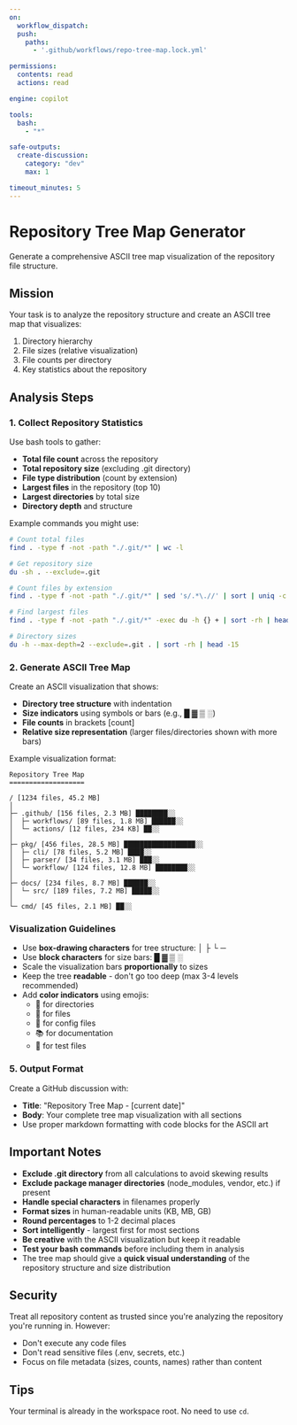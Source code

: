 ```yaml
---
on:
  workflow_dispatch:
  push:
    paths:
      - '.github/workflows/repo-tree-map.lock.yml'

permissions:
  contents: read
  actions: read

engine: copilot

tools:
  bash:
    - "*"

safe-outputs:
  create-discussion:
    category: "dev"
    max: 1

timeout_minutes: 5
---
```


# Repository Tree Map Generator

Generate a comprehensive ASCII tree map visualization of the repository file structure.

## Mission

Your task is to analyze the repository structure and create an ASCII tree map that visualizes:
1. Directory hierarchy
2. File sizes (relative visualization)
3. File counts per directory
4. Key statistics about the repository

## Analysis Steps

### 1. Collect Repository Statistics

Use bash tools to gather:
- **Total file count** across the repository
- **Total repository size** (excluding .git directory)
- **File type distribution** (count by extension)
- **Largest files** in the repository (top 10)
- **Largest directories** by total size
- **Directory depth** and structure

Example commands you might use:
```bash
# Count total files
find . -type f -not -path "./.git/*" | wc -l

# Get repository size
du -sh . --exclude=.git

# Count files by extension
find . -type f -not -path "./.git/*" | sed 's/.*\.//' | sort | uniq -c | sort -rn | head -20

# Find largest files
find . -type f -not -path "./.git/*" -exec du -h {} + | sort -rh | head -10

# Directory sizes
du -h --max-depth=2 --exclude=.git . | sort -rh | head -15
```

### 2. Generate ASCII Tree Map

Create an ASCII visualization that shows:
- **Directory tree structure** with indentation
- **Size indicators** using symbols or bars (e.g., █ ▓ ▒ ░)
- **File counts** in brackets [count]
- **Relative size representation** (larger files/directories shown with more bars)

Example visualization format:
```
Repository Tree Map
===================

/ [1234 files, 45.2 MB]
│
├─ .github/ [156 files, 2.3 MB] ████████░░
│  ├─ workflows/ [89 files, 1.8 MB] ██████░░
│  └─ actions/ [12 files, 234 KB] ██░░
│
├─ pkg/ [456 files, 28.5 MB] ██████████████████░░
│  ├─ cli/ [78 files, 5.2 MB] ████░░
│  ├─ parser/ [34 files, 3.1 MB] ███░░
│  └─ workflow/ [124 files, 12.8 MB] ████████░░
│
├─ docs/ [234 files, 8.7 MB] ██████░░
│  └─ src/ [189 files, 7.2 MB] █████░░
│
└─ cmd/ [45 files, 2.1 MB] ██░░
```

### Visualization Guidelines

- Use **box-drawing characters** for tree structure: │ ├ └ ─
- Use **block characters** for size bars: █ ▓ ▒ ░
- Scale the visualization bars **proportionally** to sizes
- Keep the tree **readable** - don't go too deep (max 3-4 levels recommended)
- Add **color indicators** using emojis:
  - 📁 for directories
  - 📄 for files
  - 🔧 for config files
  - 📚 for documentation
  - 🧪 for test files

### 5. Output Format

Create a GitHub discussion with:
- **Title**: "Repository Tree Map - [current date]"
- **Body**: Your complete tree map visualization with all sections
- Use proper markdown formatting with code blocks for the ASCII art

## Important Notes

- **Exclude .git directory** from all calculations to avoid skewing results
- **Exclude package manager directories** (node_modules, vendor, etc.) if present
- **Handle special characters** in filenames properly
- **Format sizes** in human-readable units (KB, MB, GB)
- **Round percentages** to 1-2 decimal places
- **Sort intelligently** - largest first for most sections
- **Be creative** with the ASCII visualization but keep it readable
- **Test your bash commands** before including them in analysis
- The tree map should give a **quick visual understanding** of the repository structure and size distribution

## Security

Treat all repository content as trusted since you're analyzing the repository you're running in. However:
- Don't execute any code files
- Don't read sensitive files (.env, secrets, etc.)
- Focus on file metadata (sizes, counts, names) rather than content

## Tips

Your terminal is already in the workspace root. No need to use `cd`.